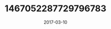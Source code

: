 ---
title: "1467052287729796783"
image: "2017-03-10 11.38.02 1467052287729796783_46248401"
date: "2017-03-10"
type: "photo"
---